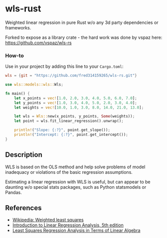 # wls-rust

Weighted linear regression in pure Rust w/o any 3d party dependencies or frameworks. 

Forked to expose as a library crate - the hard work was done by vspaz here: https://github.com/vspaz/wls-rs

### How-to

Use in your project by adding this line to your `Cargo.toml`:

```toml
wls = {git = "https://github.com/fred314159265/wls-rs.git"}
```

```rust
use wls::models::wls::Wls;

fn main() {
    let x_points = vec![1.0, 2.0, 3.0, 4.0, 5.0, 6.0, 7.0];
    let y_points = vec![1.0, 3.0, 4.0, 5.0, 2.0, 3.0, 4.0];
    let weights = vec![10.0, 1.0, 3.0, 8.0, 14.0, 21.0, 13.0];

    let wls = Wls::new(x_points, y_points, Some(weights));
    let point = wls.fit_linear_regression().unwrap();

    println!("Slope: {:?}", point.get_slope());
    println!("Intercept: {:?}", point.get_intercept());
}
```

## Description

WLS is based on the OLS method and help solve problems of model inadequacy or violations of the basic regression
assumptions.

Estimating a linear regression with WLS is useful, but can appear to be daunting w/o special stats packages, such as
Python statsmodels or Pandas.

## References

- [Wikipedia: Weighted least squares](https://en.wikipedia.org/wiki/Weighted_least_squares)
- [Introduction to Linear Regression Analysis, 5th edition](https://tinyurl.com/y3clfnrs)
- [Least Squares Regression Analysis in Terms of Linear Algebra](https://tinyurl.com/y485qhlg) 
